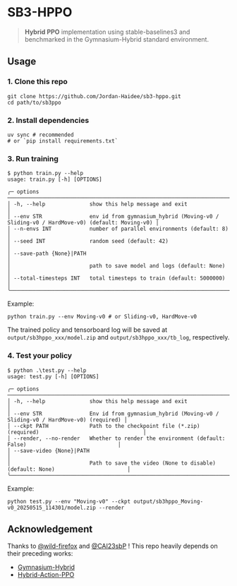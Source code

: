 # SB3-HPPO

> **Hybrid PPO** implementation using stable-baselines3 and benchmarked in the Gymnasium-Hybrid standard environment.

## Usage
### 1. Clone this repo
```shell
git clone https://github.com/Jordan-Haidee/sb3-hppo.git
cd path/to/sb3ppo
```

### 2. Install dependencies
```shell
uv sync # recommended
# or `pip install requirements.txt`
```

### 3. Run training
```shell
$ python train.py --help
usage: train.py [-h] [OPTIONS]

╭─ options ────────────────────────────────────────────────────────────────────────────────────────────────────────╮
│ -h, --help              show this help message and exit                                                          │
│ --env STR               env id from gymnasium_hybrid (Moving-v0 / Sliding-v0 / HardMove-v0) (default: Moving-v0) │
│ --n-envs INT            number of parallel environments (default: 8)                                             │
│ --seed INT              random seed (default: 42)                                                                │
│ --save-path {None}|PATH                                                                                          │
│                         path to save model and logs (default: None)                                              │
│ --total-timesteps INT   total timesteps to train (default: 5000000)                                              │
╰──────────────────────────────────────────────────────────────────────────────────────────────────────────────────╯
```
Example:

```shell
python train.py --env Moving-v0 # or Sliding-v0, HardMove-v0
```
The trained policy and tensorboard log will be saved at `output/sb3hppo_xxx/model.zip` and `output/sb3hppo_xxx/tb_log`, respectively.

### 4. Test your policy
```
$ python .\test.py --help
usage: test.py [-h] [OPTIONS]

╭─ options ──────────────────────────────────────────────────────────────────────────────────────────────╮
│ -h, --help              show this help message and exit                                                │
│ --env STR               Env id from gymnasium_hybrid (Moving-v0 / Sliding-v0 / HardMove-v0) (required) │
│ --ckpt PATH             Path to the checkpoint file (*.zip) (required)                                 │
│ --render, --no-render   Whether to render the environment (default: False)                             │
│ --save-video {None}|PATH                                                                               │
│                         Path to save the video (None to disable) (default: None)                       │
╰────────────────────────────────────────────────────────────────────────────────────────────────────────╯
```
Example:
```shell
python test.py --env "Moving-v0" --ckpt output/sb3hppo_Moving-v0_20250515_114301/model.zip --render
```
## Acknowledgement
Thanks to [@wild-firefox](https://github.com/wild-firefox) and [@CAI23sbP](https://github.com/CAI23sbP) ! This repo heavily depends on their preceding works:

- [Gymnasium-Hybrid](https://github.com/wild-firefox/gymnasium_hybrid)
- [Hybrid-Action-PPO](https://github.com/CAI23sbP/Hybrid-Action-PPO)
